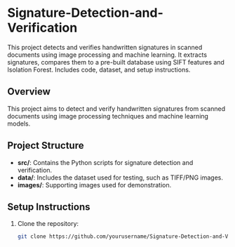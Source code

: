 # Signature-Detection-and-Verification
This project detects and verifies handwritten signatures in scanned documents using image processing and machine learning. It extracts signatures, compares them to a pre-built database using SIFT features and Isolation Forest. Includes code, dataset, and setup instructions.


## Overview
This project aims to detect and verify handwritten signatures from scanned documents using image processing techniques and machine learning models.

## Project Structure
- **src/**: Contains the Python scripts for signature detection and verification.
- **data/**: Includes the dataset used for testing, such as TIFF/PNG images.
- **images/**: Supporting images used for demonstration.

## Setup Instructions
1. Clone the repository:
   ```bash
   git clone https://github.com/yourusername/Signature-Detection-and-Verification.git
